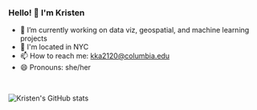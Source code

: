 ### Hello! 👋 I'm Kristen

- 🔭 I’m currently working on data viz, geospatial, and machine learning projects
- :city_sunrise: I'm located in NYC
- 📫 How to reach me: kka2120@columbia.edu
- 😄 Pronouns: she/her

<br>

![Kristen's GitHub stats](https://github-readme-stats.vercel.app/api?username=kkakey&show_icons=true&theme=tokyonight)


<!--
**kkakey/kkakey** is a ✨ _special_ ✨ repository because its `README.md` (this file) appears on your GitHub profile.

Here are some ideas to get you started:

- 🔭 I’m currently working on ...
- 🌱 I’m currently learning ...
- 👯 I’m looking to collaborate on ...
- 🤔 I’m looking for help with ...
- 💬 Ask me about ...
- 📫 How to reach me: ...
- 😄 Pronouns: ...
- ⚡ Fun fact: ...
-->
